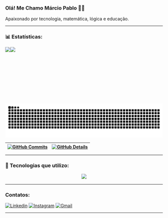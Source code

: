 ### Olá! Me Chamo Márcio Pablo 🖐🏼

Apaixonado por tecnologia, matemática, lógica e educação.

---
### 📊 Estatísticas:

<div style="display: flex;">
  <img height="180em" src="https://github-readme-stats.vercel.app/api?username=marciopablo&show_icons=true&theme=tokyonight"/>
  <img height="180em" src="https://github-readme-stats.vercel.app/api/top-langs/?username=marciopablo&layout=compact&theme=tokyonight"/>
</div>

<img src="https://raw.githubusercontent.com/marciopablo/marciopablo/output/snake.svg" alt="Snake animation" />

| [![GitHub Commits](http://github-profile-summary-cards.vercel.app/api/cards/productive-time?username=marciopablo&theme=dracula&utcOffset=-3)](https://github.com/vn7n24fzkq/github-profile-summary-cards) | [![GitHub Details](http://github-profile-summary-cards.vercel.app/api/cards/profile-details?username=marciopablo&theme=dracula)](https://github.com/vn7n24fzkq/github-profile-summary-cards) |
| --------------------------------------------------------------------------------------------------------------------------------------------------------------------------------------------------------- | -------------------------------------------------------------------------------------------------------------------------------------------------------------------------------------------- |

---

### 🚀 Tecnologias que utilizo:

<div align="center">
  <a href="https://skillicons.dev">
    <img src="https://skillicons.dev/icons?i=cpp,c,python,javascript,css,html," />
  </a>
</div>

---

### Contatos:

[![Linkedin](https://img.shields.io/badge/LinkedIn-0077B5?style=for-the-badge&logo=linkedin&logoColor=white)](https://www.linkedin.com/in/marciopablo/)
[![Instagram](https://img.shields.io/badge/Instagram-E4405F?style=for-the-badge&logo=instagram&logoColor=white)](https://www.instagram.com/marcio_pablo.1/)
[![Gmail](https://img.shields.io/badge/Gmail-D14836?style=for-the-badge&logo=gmail&logoColor=white)](marciopablo014@gmail.com)

---
